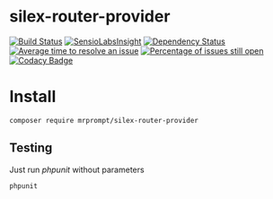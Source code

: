 # silex-router-provider 

[![Build Status](https://travis-ci.org/mrprompt/silex-router-provider.png)](https://travis-ci.org/mrprompt/silex-router-provider) 
[![SensioLabsInsight](https://insight.sensiolabs.com/projects/7b8ed0fc-2f5a-4e6f-84fd-030430a3482e/mini.png)](https://insight.sensiolabs.com/projects/7b8ed0fc-2f5a-4e6f-84fd-030430a3482e)
[![Dependency Status](https://www.versioneye.com/user/projects/55ddde652383e9002500006d/badge.svg?style=flat)](https://www.versioneye.com/user/projects/55ddde652383e9002500006d)
[![Average time to resolve an issue](http://isitmaintained.com/badge/resolution/mrprompt/silex-router-provider.svg)](http://isitmaintained.com/project/mrprompt/silex-router-provider "Average time to resolve an issue")
[![Percentage of issues still open](http://isitmaintained.com/badge/open/mrprompt/silex-router-provider.svg)](http://isitmaintained.com/project/mrprompt/silex-router-provider "Percentage of issues still open")
[![Codacy Badge](https://api.codacy.com/project/badge/grade/d4a0c1b40cdd4c3da696cfcf4e5c81ad)](https://www.codacy.com/app/mrprompt/silex-router-provider)

# Install

```
composer require mrprompt/silex-router-provider
```

## Testing

Just run *phpunit* without parameters

```
phpunit
```
